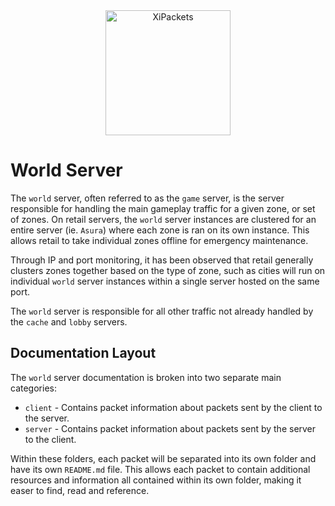 <div align="center">
    <img width="200" src="https://github.com/atom0s/XiPackets/raw/main/repo/icon.png" alt="XiPackets">
    </br>
</div>

# World Server

The `world` server, often referred to as the `game` server, is the server responsible for handling the main gameplay traffic for a given zone, or set of zones. On retail servers, the `world` server instances are clustered for an entire server (ie. `Asura`) where each zone is ran on its own instance. This allows retail to take individual zones offline for emergency maintenance. 

Through IP and port monitoring, it has been observed that retail generally clusters zones together based on the type of zone, such as cities will run on individual `world` server instances within a single server hosted on the same port.

The `world` server is responsible for all other traffic not already handled by the `cache` and `lobby` servers.

## Documentation Layout

The `world` server documentation is broken into two separate main categories:

  - `client` - Contains packet information about packets sent by the client to the server.
  - `server` - Contains packet information about packets sent by the server to the client.

Within these folders, each packet will be separated into its own folder and have its own `README.md` file. This allows each packet to contain additional resources and information all contained within its own folder, making it easer to find, read and reference.

